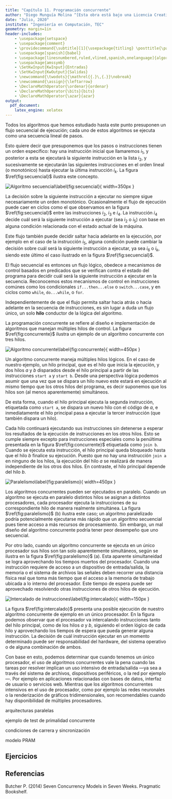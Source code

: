 ```yaml
---
title: "Capítulo 11. Programación concurrente"
author: "Diego Munguía Molina ^[Esta obra está bajo una Licencia Creative Commons Atribución 4.0 Internacional.]"
date: "Julio, 2020"
institute: "Ingeniería en Computación, TEC"
geometry: margin=1in
header-includes:
    - \usepackage{setspace}
    - \usepackage{comment}
    - \providecommand{\subtitle}[1]{\usepackage{titling} \posttitle{\par\large#1\end{center}}}
    - \usepackage[spanish]{babel}
    - \usepackage[linesnumbered,ruled,vlined,spanish,onelanguage]{algorithm2e}
    - \usepackage{amssymb}
    - \SetKwInput{KwInput}{Entradas}
    - \SetKwInput{KwOutput}{Salidas}
    - \newcommand{\twodots}{\mathrel{{.}\,{.}}\nobreak}
    - \newcommand{\assign}{\leftarrow}
    - \DeclareMathOperator{\ordenar}{ordenar}
    - \DeclareMathOperator{\bits}{bits}
    - \DeclareMathOperator{\azar}{azar}
output:
  pdf_document:
    latex_engine: xelatex
---
```


Todos los algoritmos que hemos estudiado hasta este punto presuponen un flujo secuencial de ejecución; cada uno de estos algoritmos se ejecuta como una secuencia lineal de pasos.

Esto quiere decir que presuponemos que los pasos o instrucciones tienen un orden específico: hay una instrucción inicial que llamaremos $i_1$, y posterior a esta se ejecutará la siguiente instrucción en la lista $i_2$, y sucesivamente se ejecutarán las siguientes instrucciones en el orden lineal (o monotónico) hasta ejecutar la última instrucción $i_k$. La figura $\ref{fig:secuencial}$ ilustra este concepto.

![Algoritmo secuencial\label{fig:secuencial}](plots/alg_secuencial.png){ width=350px }

La decisión sobre la siguiente instrucción a ejecutar no siempre sigue necesariamente un orden monotónico. Ocasionalmente el flujo de ejecución puede caer en ciclos como el que observamos en la figura $\ref{fig:secuencial}$ entre las instrucciones $i_2$, $i_3$ e $i_4$. La instrucción $i_4$ decide cuál será la siguiente instrucción a ejecutar (sea $i_2$ o $i_5$) con base en alguna condición relacionada con el estado actual de la máquina.

Este flujo también puede decidir saltar hacia adelante en la ejecución, por ejemplo en el caso de la instrucción $i_5$, alguna condición puede cambiar la decisión sobre cuál será la siguiente instrucción a ejecutar, ya sea $i_6$ o $i_k$, siendo este último el caso ilustrado en la figura $\ref{fig:secuencial}$.

El flujo secuencial es entonces un flujo lógico, obedece a mecanismos de control basados en predicados que se verifican contra el estado del programa para decidir cuál será la siguiente instrucción a ejecutar en la secuencia. Reconocemos estos mecanismos de control en instrucciones comúnes como los condicionales `if...then...else` o `switch...case`, y en ciclos como `while`, `do...while`, o `for`.

Independientemente de que el flujo permita saltar hacia atrás o hacia adelante en la secuencia de instrucciones, es sin lugar a duda un flujo único, un solo **hilo** conductor de la lógica del algoritmo.

La programación concurrente se refiere al diseño e implementación de algoritmos que manejan múltiples hilos de control. La figura $\ref{fig:concurrente}$ ilustra un ejemplo de un algoritmo concurrente con tres hilos.

![Algoritmo concurrente\label{fig:concurrente}](plots/alg_concurrente.png){ width=450px }

Un algoritmo concurrente maneja múltiples hilos lógicos. En el caso de nuestro ejemplo, un hilo principal, que es el hilo que inicia la ejecución, y dos hilos $a$ y $b$ disparados desde el hilo principal a partir de las instrucciones `start a` y `start b`. Desde una perspectiva lógica podemos asumir que una vez que se dispara un hilo nuevo este estará en ejecución al mismo tiempo que los otros hilos del programa, es decir suponemos que los hilos son (al menos aparentemente) simultáneos.

De esta forma, cuando el hilo principal ejecuta la segunda instrucción, etiquetada como `start a`, se dispara un nuevo hilo con el código de $a$, e inmediatamente el hilo principal pasa a ejecutar la tercer instrucción (que también dispara un hilo).

Cada hilo continuará ejecutando sus instrucciones sin detenerse a esperar los resultados de la ejecución de instrucciones en los otros hilos. Esto se cumple siempre excepto para instrucciones especiales como la penúltima presentada en la figura $\ref{fig:concurrente}$ etiquetada como `join b`. Cuando se ejecuta esta instrucción, el hilo principal queda bloqueado hasta que el hilo $b$ finalice su ejecución. Puesto que no hay una instrucción `join a` en ninguno de los hilos, la ejecución del hilo $a$ se realizará de manera independiente de los otros dos hilos. En contraste, el hilo principal depende del hilo $b$.

![Paralelismo\label{fig:paralelismo}](plots/paralelismo.png){ width=450px }

Los algoritmos concurrentes pueden ser ejecutados en paralelo. Cuando un algoritmo se ejecuta en paralelo distintos hilos se asignan a distintos procesadores, cada procesador ejecuta la instrucciones de su correspondiente hilo de manera realmente simultánea. La figura $\ref{fig:paralelismo}$ (b) ilustra este caso; un algoritmo paralelizado podría potencialmente ejecutarse más rápido que un algoritmo secuencial pues tiene acceso a más recursos de procesamiento. Sin embargo, un mal diseño del algoritmo concurrente podría tener peor desempeño que uno secuencial.

Por otro lado, cuando un algoritmo concurrente se ejecuta en un único procesador sus hilos son tan solo aparentemente simultáneos, según se ilustra en la figura $\ref{fig:paralelismo}$ (a). Esta aparente simultaneidad se logra aprovechando los tiempos muertos del procesador. Cuando una instrucción requiere de acceso a un dispositivo de entrada/salida, la memoria o el sistema de archivos las señales deben recorrer una distancia física real que toma más tiempo que el acceso a la memoria de trabajo ubicada a lo interno del procesador. Este tiempo de espera puede ser aprovechado resolviendo otras instrucciones de otros hilos de ejecución.

![Intercalado de instrucciones\label{fig:intercalado}](plots/intercalado.png){ width=150px }

La figura $\ref{fig:intercalado}$ presenta una posible ejecución de nuestro algoritmo concurrente de ejemplo en un único procesador. En la figura podemos observar que el procesador va intercalando instrucciones tanto del hilo principal, como de los hilos $a$ y $b$, siguiendo el orden lógico de cada hilo y aprovechando los tiempos de espera que pueda generar alguna instrucción. La decisión de cuál instrucción ejecutar en un momento determinado puede ser responsabilidad del hardware, del sistema operativo o de alguna combinación de ambos.

Con base en esto, podemos determinar que cuando tenemos un único procesador, el uso de algoritmos concurrentes vale la pena cuando las tareas por resolver implican un uso intensivo de entrada/salida —ya sea a través del sistema de archivos, dispositivos periféricos, o la red por ejemplo—. Por ejemplo en aplicaciones relacionadas con bases de datos, interfaz de usuario o servicios web. Mientras que los algoritmos concurrentes intensivos en el uso de procesador, como por ejemplo las redes neuronales o la renderización de gráficos tridimensionales, son recomendables cuando hay disponibilidad de múltiples procesadores.

arquitecturas paralelas

ejemplo de test de primalidad concurrente

condiciones de carrera  y sincronización

modelo PRAM



## Ejercicios ##


## Referencias ##

Butcher P. (2014) Seven Concurrency Models in Seven Weeks. Pragmatic Bookshelf.
